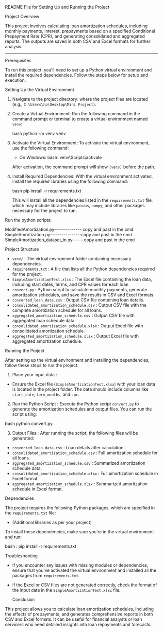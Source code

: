 README File for Setting Up and Running the Project

Project Overview

This project involves calculating loan amortization schedules, including monthly payments, interest, prepayments based on a specified Conditional Prepayment Rate (CPR), and generating consolidated and aggregated reports. The outputs are saved in both CSV and Excel formats for further analysis.

---

  Prerequisites

To run this project, you'll need to set up a Python virtual environment and install the required dependencies. Follow the steps below for setup and execution. 

Setting Up the Virtual Environment

1. Navigate to the project directory: where the project files are located (e.g., `C:\Users\hp\Desktop\Mini Project`).

2. Create a Virtual Environment:
   Run the following command in the command prompt or terminal to create a virtual environment named `venv`:

   bash   python -m venv venv
   

3. Activate the Virtual Environment:
   To activate the virtual environment, use the following command:

   - On Windows:
     bash:   venv\Scripts\activate
     
   
   After activation, the command prompt will show `(venv)` before the path.

4. Install Required Dependencies:
   With the virtual environment activated, install the required libraries using the following command:

   bash   pip install -r requirements.txt
   

   This will install all the dependencies listed in the `requirements.txt` file, which may include libraries like `pandas`, `numpy`, and other packages necessary for the project to run.

Run the python scripts: 

ModifiedAmortization.py-------------- copy and past in the cmd
SimpleAmortization.py----------------copy and past in the cmd 
SimpleAmortization_dataset_in.py------copy and past in the cmd


  Project Structure

-  `venv/` : The virtual environment folder containing necessary dependencies.
-  `requirements.txt` : A file that lists all the Python dependencies required for the project.
-  `SimpleAmortizationTest.xlsx` : The Excel file containing the loan data, including start dates, terms, and CPR values for each loan.
-  `convert.py` : Python script to calculate monthly payments, generate amortization schedules, and save the results in CSV and Excel formats.
-  `converted_loan_data.csv` : Output CSV file containing loan details.
-  `consolidated_amortization_schedule.csv` : Output CSV file with the complete amortization schedule for all loans.
-  `aggregated_amortization_schedule.csv` : Output CSV file with aggregated loan schedule data.
-  `consolidated_amortization_schedule.xlsx` : Output Excel file with consolidated amortization schedule.
-  `aggregated_amortization_schedule.xlsx` : Output Excel file with aggregated amortization schedule. 

  Running the Project

After setting up the virtual environment and installing the dependencies, follow these steps to run the project:

1.  Place your input data :
   - Ensure the Excel file (`SimpleAmortizationTest.xlsx`) with your loan data is located in the project folder. The data should include columns like `start_date`, `term_months`, and `cpr`.

2.  Run the Python Script :
   Execute the Python script `convert.py` to generate the amortization schedules and output files. You can run the script using:

   bash
   python convert.py
   

3.  Output Files :
   After running the script, the following files will be generated:
   -  `converted_loan_data.csv` : Loan details after calculation.
   -  `consolidated_amortization_schedule.csv` : Full amortization schedule for all loans.
   -  `aggregated_amortization_schedule.csv` : Summarized amortization schedule data.
   -  `consolidated_amortization_schedule.xlsx` : Full amortization schedule in Excel format.
   -  `aggregated_amortization_schedule.xlsx` : Summarized amortization schedule in Excel format. 

  Dependencies

The project requires the following Python packages, which are specified in the `requirements.txt` file:

- (Additional libraries as per your project)

To install these dependencies, make sure you're in the virtual environment and run:

bash : pip install -r requirements.txt


  Troubleshooting

- If you encounter any issues with missing modules or dependencies, ensure that you've activated the virtual environment and installed all the packages from `requirements.txt`.
- If the Excel or CSV files are not generated correctly, check the format of the input data in the `SimpleAmortizationTest.xlsx` file. 

  Conclusion

This project allows you to calculate loan amortization schedules, including the effects of prepayments, and generates comprehensive reports in both CSV and Excel formats. It can be useful for financial analysts or loan servicers who need detailed insights into loan repayments and forecasts.
